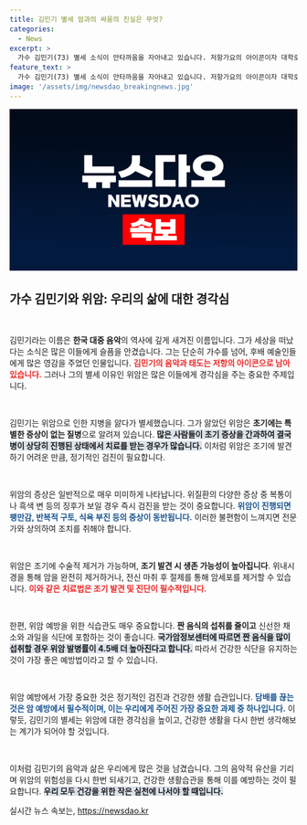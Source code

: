 ```yaml
---
title: 김민기 별세 암과의 싸움의 진실은 무엇?
categories:
  - News
excerpt: >
  가수 김민기(73) 별세 소식이 안타까움을 자아내고 있습니다. 저항가요의 아이콘이자 대학로 소극장을 이끈 그가 남긴 유산과 함께 위암 예방의 중요성도 다시 한번 되새겨야 할 때입니다.
feature_text: >
  가수 김민기(73) 별세 소식이 안타까움을 자아내고 있습니다. 저항가요의 아이콘이자 대학로 소극장을 이끈 그가 남긴 유산과 함께 위암 예방의 중요성도 다시 한번 되새겨야 할 때입니다.
image: '/assets/img/newsdao_breakingnews.jpg'
---
```


<p><img src="/assets/img/newsdao_breakingnews.jpg" alt="koreaapp 속보" /></p>

<h2 data-ke-size="size26">가수 김민기와 위암: 우리의 삶에 대한 경각심</h2>

<p data-ke-size="size16">&nbsp;</p>

<p>김민기라는 이름은 <b>한국 대중 음악</b>의 역사에 깊게 새겨진 이름입니다. 그가 세상을 떠났다는 소식은 많은 이들에게 슬픔을 안겼습니다. 그는 단순히 가수를 넘어, 후배 예술인들에게 많은 영감을 주었던 인물입니다. <b><span style="color: #ee2323;">김민기의 음악과 태도는 저항의 아이콘으로 남아 있습니다.</span></b> 그러나 그의 별세 이유인 위암은 많은 이들에게 경각심을 주는 중요한 주제입니다.</p>

<p data-ke-size="size16">&nbsp;</p>

<p>김민기는 위암으로 인한 지병을 앓다가 별세했습니다. 그가 앓았던 위암은 <b>초기에는 특별한 증상이 없는 질병</b>으로 알려져 있습니다. <b><span style="background-color: #21538527;">많은 사람들이 초기 증상을 간과하여 결국 병이 상당히 진행된 상태에서 치료를 받는 경우가 많습니다.</span></b> 이처럼 위암은 조기에 발견하기 어려운 만큼, 정기적인 검진이 필요합니다.</p>

<p data-ke-size="size16">&nbsp;</p>

<p>위암의 증상은 일반적으로 매우 미미하게 나타납니다. 위질환의 다양한 증상 중 복통이나 흑색 변 등의 징후가 보일 경우 즉시 검진을 받는 것이 중요합니다. <b><span style="color: #1a5490;">위암이 진행되면 팽만감, 반복적 구토, 식욕 부진 등의 증상이 동반됩니다.</span></b> 이러한 불편함이 느껴지면 전문가와 상의하여 조치를 취해야 합니다.</p>

<p data-ke-size="size16">&nbsp;</p>

<p>위암은 조기에 수술적 제거가 가능하며, <b>조기 발견 시 생존 가능성이 높아집니다</b>. 위내시경을 통해 암을 완전히 제거하거나, 전신 마취 후 절제를 통해 암세포를 제거할 수 있습니다. <b><span style="color: #ee2323;">이와 같은 치료법은 조기 발견 및 진단이 필수적입니다.</span></b></p>

<p data-ke-size="size16">&nbsp;</p>

<p>한편, 위암 예방을 위한 식습관도 매우 중요합니다. <b>짠 음식의 섭취를 줄이고</b> 신선한 채소와 과일을 식단에 포함하는 것이 좋습니다. <b><span style="background-color: #21538527;">국가암정보센터에 따르면 짠 음식을 많이 섭취할 경우 위암 발병률이 4.5배 더 높아진다고 합니다.</span></b> 따라서 건강한 식단을 유지하는 것이 가장 좋은 예방법이라고 할 수 있습니다.</p>

<p data-ke-size="size16">&nbsp;</p>

<p>위암 예방에서 가장 중요한 것은 정기적인 검진과 건강한 생활 습관입니다. <b><span style="color: #1a5490;">담배를 끊는 것은 암 예방에서 필수적이며, 이는 우리에게 주어진 가장 중요한 과제 중 하나입니다.</span></b> 이렇듯, 김민기의 별세는 위암에 대한 경각심을 높이고, 건강한 생활을 다시 한번 생각해보는 계기가 되어야 할 것입니다.</p>

<p data-ke-size="size16">&nbsp;</p>

<p>이처럼 김민기의 음악과 삶은 우리에게 많은 것을 남겼습니다. 그의 음악적 유산을 기리며 위암의 위험성을 다시 한번 되새기고, 건강한 생활습관을 통해 이를 예방하는 것이 필요합니다. <b><span style="background-color: #21538527;">우리 모두 건강을 위한 작은 실천에 나서야 할 때입니다.</span></b></p>
실시간 뉴스 속보는, <a href="https://newsdao.kr" rel="dofollow">https://newsdao.kr</a>


